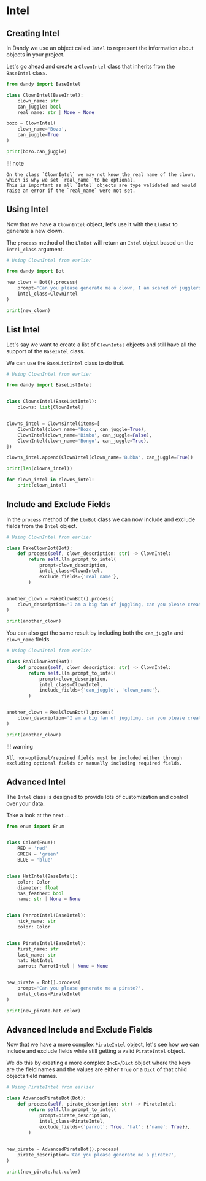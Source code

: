 # Intel

## Creating Intel

In Dandy we use an object called `Intel` to represent the information about objects in your project.

Let's go ahead and create a `ClownIntel` class that inherits from the `BaseIntel` class.

```python exec="True" source="above" source="material-block" session="intel"
from dandy import BaseIntel

class ClownIntel(BaseIntel):
    clown_name: str
    can_juggle: bool
    real_name: str | None = None

bozo = ClownIntel(
    clown_name='Bozo', 
    can_juggle=True
)

print(bozo.can_juggle)
```

!!! note

    On the class `ClownIntel` we may not know the real name of the clown, which is why we set `real_name` to be optional.
    This is important as all `Intel` objects are type validated and would raise an error if the `real_name` were not set.

## Using Intel

Now that we have a `ClownIntel` object, let's use it with the `LlmBot` to generate a new clown.

The `process` method of the `LlmBot` will return an `Intel` object based on the `intel_class` argument.

```python exec="True" source="above" source="material-block" session="intel"
# Using ClownIntel from earlier

from dandy import Bot

new_clown = Bot().process(
    prompt='Can you please generate me a clown, I am scared of jugglers!',
    intel_class=ClownIntel
)

print(new_clown)
```

## List Intel

Let's say we want to create a list of `ClownIntel` objects and still have all the support of the `BaseIntel` class.

We can use the `BaseListIntel` class to do that.

```python exec="True" source="above" source="material-block" session="intel"
# Using ClownIntel from earlier

from dandy import BaseListIntel


class ClownsIntel(BaseListIntel):
    clowns: list[ClownIntel]


clowns_intel = ClownsIntel(items=[
    ClownIntel(clown_name='Bozo', can_juggle=True),
    ClownIntel(clown_name='Bimbo', can_juggle=False),
    ClownIntel(clown_name='Bongo', can_juggle=True),
])

clowns_intel.append(ClownIntel(clown_name='Bubba', can_juggle=True))

print(len(clowns_intel))

for clown_intel in clowns_intel:
    print(clown_intel)
```

## Include and Exclude Fields

In the `process` method of the `LlmBot` class we can now include and exclude fields from the `Intel` object.

```python exec="True" source="above" source="material-block" session="intel"
# Using ClownIntel from earlier

class FakeClownBot(Bot):
    def process(self, clown_description: str) -> ClownIntel:
        return self.llm.prompt_to_intel(
            prompt=clown_description,
            intel_class=ClownIntel,
            exclude_fields={'real_name'},
        )


another_clown = FakeClownBot().process(
    clown_description='I am a big fan of juggling, can you please create me a clown!',
)

print(another_clown)
```

You can also get the same result by including both the `can_juggle` and `clown_name` fields.

```python exec="True" source="above" source="material-block" session="intel"
# Using ClownIntel from earlier

class RealClownBot(Bot):
    def process(self, clown_description: str) -> ClownIntel:
        return self.llm.prompt_to_intel(
            prompt=clown_description,
            intel_class=ClownIntel,
            include_fields={'can_juggle', 'clown_name'},
        )


another_clown = RealClownBot().process(
    clown_description='I am a big fan of juggling, can you please create me a clown!',
)

print(another_clown)
```

!!! warning

    All non-optional/required fields must be included either through excluding optional fields or manually including required fields.

## Advanced Intel

The `Intel` class is designed to provide lots of customization and control over your data.

Take a look at the next ...

```python exec="True" source="above" source="material-block" session="intel"
from enum import Enum


class Color(Enum):
    RED = 'red'
    GREEN = 'green'
    BLUE = 'blue'


class HatIntel(BaseIntel):
    color: Color
    diameter: float
    has_feather: bool
    name: str | None = None


class ParrotIntel(BaseIntel):
    nick_name: str
    color: Color


class PirateIntel(BaseIntel):
    first_name: str
    last_name: str
    hat: HatIntel
    parrot: ParrotIntel | None = None


new_pirate = Bot().process(
    prompt='Can you please generate me a pirate?',
    intel_class=PirateIntel
)

print(new_pirate.hat.color)
```

## Advanced Include and Exclude Fields

Now that we have a more complex `PirateIntel` object, let's see how we can include and exclude fields while still getting a valid `PirateIntel` object.

We do this by creating a more complex `IncEx`/`Dict` object where the keys are the field names and the values are either `True` or a `Dict` of that child objects field names.

```python exec="True" source="above" source="material-block" session="intel"
# Using PirateIntel from earlier

class AdvancedPirateBot(Bot):
    def process(self, pirate_description: str) -> PirateIntel:
        return self.llm.prompt_to_intel(
            prompt=pirate_description,
            intel_class=PirateIntel,
            exclude_fields={'parrot': True, 'hat': {'name': True}},
        )
        

new_pirate = AdvancedPirateBot().process(
    pirate_description='Can you please generate me a pirate?',
)

print(new_pirate.hat.color)
```